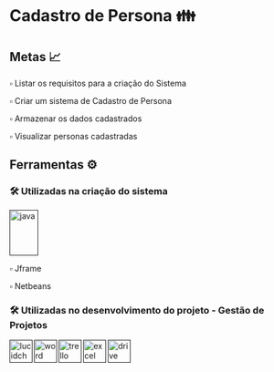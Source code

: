 # Cadastro de Persona :family:
## Metas :chart_with_upwards_trend:
  :white_small_square: Listar os requisitos para a criação do Sistema
  
  :white_small_square: Criar um sistema de Cadastro de Persona
  
  :white_small_square: Armazenar os dados cadastrados 
  
  :white_small_square: Visualizar personas cadastradas
  
  ## Ferramentas :gear:
  ### :hammer_and_wrench: Utilizadas na criação do sistema
  <a href="">
  <img align"center" alt="java" height="80" width= "50" src="https://cdn.jsdelivr.net/gh/devicons/devicon/icons/java/java-original-wordmark.svg">
  </a>
  
  :white_small_square: Jframe

  :white_small_square: Netbeans
  
  ### :hammer_and_wrench: Utilizadas no desenvolvimento do projeto - Gestão de Projetos 
  
 
  <a href="">
  <img align="left" alt="lucidchart" height="40" width= "40" src="https://is1-ssl.mzstatic.com/image/thumb/Purple125/v4/14/0b/4d/140b4d06-7ef4-9a20-71ca-274f030a3c92/Lucidchart-AppIcon-0-1x_U007emarketing-0-7-0-85-220.png/256x256bb.png">
  </a>
  
  <a href="">
  <img align="left" alt="word" height="40" width= "40" src="https://img-premium.flaticon.com/png/512/837/premium/837736.png?token=exp=1624001415~hmac=747a2999017362127b6a11dda1884faf">
  </a>
  
  <a href="">
  <img align="left" alt="trello" height="40" width= "40" src="https://cdn.jsdelivr.net/gh/devicons/devicon/icons/trello/trello-plain.svg">
  </a>
  
  <a href="">
  <img align="left" alt="excel" height="40" width= "40" src="https://image.flaticon.com/icons/png/512/732/732220.png">
  </a>
  
  <a href="">
  <img align="left" alt="drive" height="40" width= "40" src="https://image.flaticon.com/icons/png/512/2991/2991247.png">
  </a>
  
 
  
  
